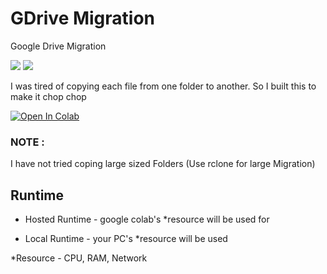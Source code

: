 # GDrive Migration
 Google Drive Migration
 
 ![](https://img.shields.io/badge/dynamic/json?color=green&label=Total%20Clone&query=count&url=https%3A%2F%2Fviralcourse.online%2Ftools%2Fgithub-clone-status%2Fclone-gdrive-migration.php) ![](https://img.shields.io/badge/dynamic/json?color=blueviolet&label=Total%20Views&query=count&url=https%3A%2F%2Fviralcourse.online%2Ftools%2Fgithub-clone-status%2Fviews-gdrive-migration.php)

I was tired of copying each file from one folder to another. So I built this to make it chop chop

<!-- Open in Colab in Center -->
<a href="https://colab.research.google.com/github/alx-xlx/gdrive-migration/blob/master/GoogleDrive_Migration.ipynb" rel="nofollow"><img src="https://camo.githubusercontent.com/52feade06f2fecbf006889a904d221e6a730c194/68747470733a2f2f636f6c61622e72657365617263682e676f6f676c652e636f6d2f6173736574732f636f6c61622d62616467652e737667" alt="Open In Colab" class='centre' data-canonical-src="https://colab.research.google.com/assets/colab-badge.svg" style="max-width:100%;display:block;margin-left:auto;margin-right:auto;"></a>

### NOTE :

I have not tried coping large sized Folders (Use rclone for large Migration)




## Runtime
- Hosted Runtime - google colab's *resource will be used for

- Local Runtime - your PC's *resource will be used


*Resource - CPU, RAM, Network
